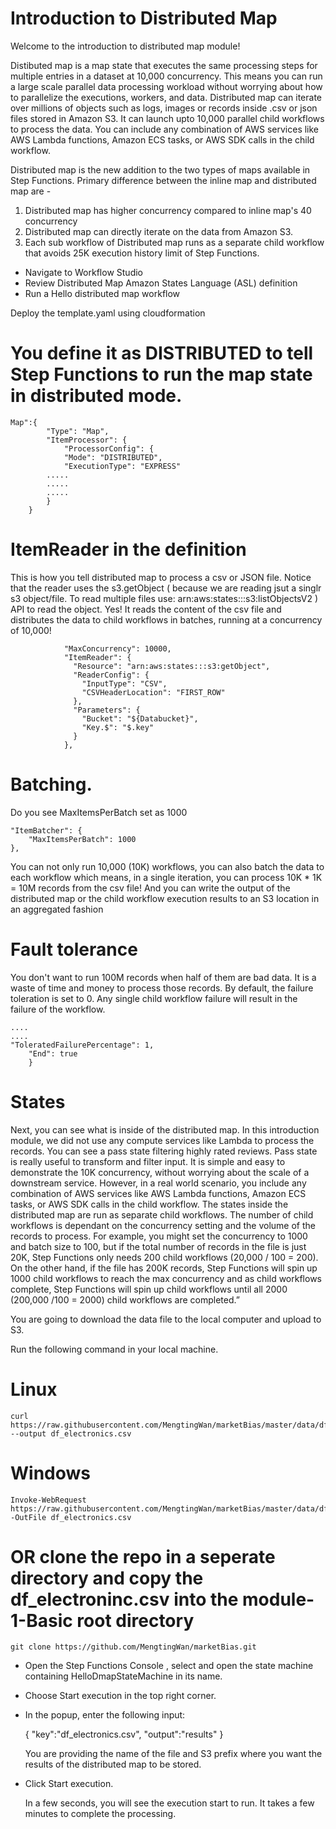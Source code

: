 # Introduction to Distributed Map
Welcome to the introduction to distributed map module!

<!-- What is Distributed Map? -->
Distibuted map is a map state that executes the same processing steps for multiple entries in a dataset at 10,000 concurrency. This means you can run a large scale parallel data processing workload without worrying about how to parallelize the executions, workers, and data. Distributed map can iterate over millions of objects such as logs, images or records inside .csv or json files stored in Amazon S3. It can launch upto 10,000 parallel child workflows to process the data. You can include any combination of AWS services like AWS Lambda functions, Amazon ECS tasks, or AWS SDK calls in the child workflow.

Distributed map is the new addition to the two types of maps available in Step Functions. Primary difference between the inline map and distributed map are -

1. Distributed map has higher concurrency compared to inline map's 40 concurrency
2. Distributed map can directly iterate on the data from Amazon S3.
3. Each sub workflow of Distributed map runs as a separate child workflow that avoids 25K execution history limit of Step Functions.

<!-- What you will accomplish -->
- Navigate to Workflow Studio
- Review Distributed Map Amazon States Language (ASL) definition
- Run a Hello distributed map workflow

<!-- deploy template.yaml -->

Deploy the template.yaml using cloudformation

<!-- Reviewing the Workflow -->

# You define it as DISTRIBUTED to tell Step Functions to run the map state in distributed mode.
    Map":{
            "Type": "Map",
            "ItemProcessor": {
                "ProcessorConfig": {
                "Mode": "DISTRIBUTED",
                "ExecutionType": "EXPRESS"
            .....
            .....
            .....
            }
        }

# ItemReader in the definition
This is how you tell distributed map to process a csv or JSON file. Notice that the reader uses the s3.getObject ( because we are reading jsut a singlr s3 object/file. To read multiple files use: arn:aws:states:::s3:listObjectsV2 ) API to read the object. Yes! It reads the content of the csv file and distributes the data to child workflows in batches, running at a concurrency of 10,000!

                "MaxConcurrency": 10000,
                "ItemReader": {
                  "Resource": "arn:aws:states:::s3:getObject",
                  "ReaderConfig": {
                    "InputType": "CSV",
                    "CSVHeaderLocation": "FIRST_ROW"
                  },
                  "Parameters": {
                    "Bucket": "${Databucket}",
                    "Key.$": "$.key"
                  }
                },

# Batching. 
Do you see MaxItemsPerBatch set as 1000

    "ItemBatcher": {
        "MaxItemsPerBatch": 1000
    },

You can not only run 10,000 (10K) workflows, you can also batch the data to each workflow which means, in a single iteration, you can process 10K * 1K = 10M records from the csv file! And you can write the output of the distributed map or the child workflow execution results to an S3 location in an aggregated fashion

# Fault tolerance
You don't want to run 100M records when half of them are bad data. It is a waste of time and money to process those records. By default, the failure toleration is set to 0. Any single child workflow failure will result in the failure of the workflow.

    ....
    ....
    "ToleratedFailurePercentage": 1,
        "End": true
        }
# States
Next, you can see what is inside of the distributed map. In this introduction module, we did not use any compute services like Lambda to process the records. You can see a pass state filtering highly rated reviews. Pass state is really useful to transform and filter input. It is simple and easy to demonstrate the 10K concurrency, without worrying about the scale of a downstream service. However, in a real world scenario, you include any combination of AWS services like AWS Lambda functions, Amazon ECS tasks, or AWS SDK calls in the child workflow.
The states inside the distributed map are run as separate child workflows. The number of child workflows is dependant on the concurrency setting and the volume of the records to process. For example, you might set the concurrency to 1000 and batch size to 100, but if the total number of records in the file is just 20K, Step Functions only needs 200 child workflows (20,000 / 100 = 200). On the other hand, if the file has 200K records, Step Functions will spin up 1000 child workflows to reach the max concurrency and as child workflows complete, Step Functions will spin up child workflows until all 2000 (200,000 /100 = 2000) child workflows are completed.”


<!-- Prepare data set -->
You are going to download the data file to the local computer and upload to S3.

Run the following command in your local machine.

# Linux
    curl https://raw.githubusercontent.com/MengtingWan/marketBias/master/data/df_electronics.csv --output df_electronics.csv

# Windows
    Invoke-WebRequest https://raw.githubusercontent.com/MengtingWan/marketBias/master/data/df_electronics.csv -OutFile df_electronics.csv

# OR clone the repo in  a seperate directory and copy the df_electroninc.csv into the module-1-Basic root directory
    git clone https://github.com/MengtingWan/marketBias.git

<!-- Run the workflow -->
- Open the Step Functions Console , select and open the state machine containing HelloDmapStateMachine in its name.

- Choose Start execution in the top right corner.

- In the popup, enter the following input:

    {
        "key":"df_electronics.csv",
        "output":"results"
    }

    You are providing the name of the file and S3 prefix where you want the results of the distributed map to be stored.

- Click Start execution.

    In a few seconds, you will see the execution start to run. It takes a few minutes to complete the processing.

